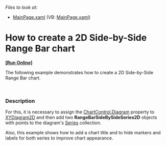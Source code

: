 <!-- default file list -->
*Files to look at*:

* [MainPage.xaml](./CS/SidebySideRangeBar/MainPage.xaml) (VB: [MainPage.xaml](./VB/SidebySideRangeBar/MainPage.xaml))
<!-- default file list end -->
# How to create a 2D Side-by-Side Range Bar chart
<!-- run online -->
**[[Run Online]](https://codecentral.devexpress.com/e3703)**
<!-- run online end -->


<p>The following example demonstrates how to create a 2D Side-by-Side Range Bar chart.</p><br />



<h3>Description</h3>

<p>For this, it is necessary to assign the <a href="http://help.devexpress.com/#Silverlight/DevExpressXpfChartsChartControl_Diagramtopic"><u>ChartControl.Diagram</u></a> property to<a href="http://help.devexpress.com/#Silverlight/clsDevExpressXpfChartsXYDiagram2Dtopic"> <u>XYDiagram2D</u></a> and then add two <strong>RangeBarSideBySideSeries2D</strong> objects with points to the diagram&#39;s <a href="http://help.devexpress.com/#Silverlight/DevExpressXpfChartsDiagram_Seriestopic"><u>Series</u></a> collection. </p><p>Also, this example shows how to add a chart title and to hide markers and labels for both series to improve chart appearance.</p><br />
<br />


<br/>


